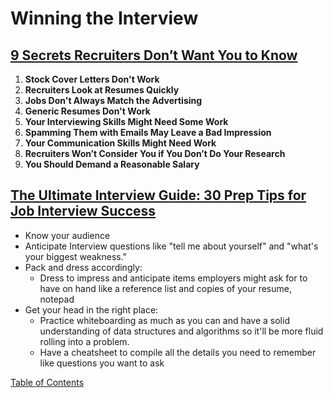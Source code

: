 # Winning the Interview

## [9 Secrets Recruiters Don’t Want You to Know](https://www.thejobnetwork.com/9-secrets-recruiters-dont-want-you-to-know/)

1. **Stock Cover Letters Don't Work**
2. **Recruiters Look at Resumes Quickly**
3. **Jobs Don't Always Match the Advertising**
4. **Generic Resumes Don't Work**
5. **Your Interviewing Skills Might Need Some Work**
6. **Spamming Them with Emails May Leave a Bad Impression**
7. **Your Communication Skills Might Need Work**
8. **Recruiters Won’t Consider You if You Don’t Do Your Research**
9. **You Should Demand a Reasonable Salary**

## [The Ultimate Interview Guide: 30 Prep Tips for Job Interview Success](https://www.themuse.com/advice/the-ultimate-interview-guide-30-prep-tips-for-job-interview-success)

- Know your audience
- Anticipate Interview questions like "tell me about yourself" and "what's your biggest weakness."
- Pack and dress accordingly:
  - Dress to impress and anticipate items employers might ask for to have on hand like a reference list and copies of your resume, notepad
- Get your head in the right place:
  - Practice whiteboarding as much as you can and have a solid understanding of data structures and algorithms so it'll be more fluid rolling into a problem.
  - Have a cheatsheet to compile all the details you need to remember like questions you want to ask

[Table of Contents](../README.md)
